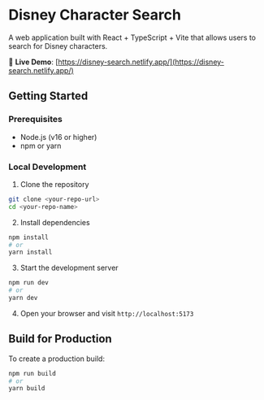 # Disney Character Search

A web application built with React + TypeScript + Vite that allows users to search for Disney characters.

🔗 **Live Demo**: [https://disney-search.netlify.app/](https://disney-search.netlify.app/)

## Getting Started

### Prerequisites

- Node.js (v16 or higher)
- npm or yarn

### Local Development

1. Clone the repository
```bash
git clone <your-repo-url>
cd <your-repo-name>
```

2. Install dependencies
```bash
npm install
# or
yarn install
```

3. Start the development server
```bash
npm run dev
# or
yarn dev
```

4. Open your browser and visit `http://localhost:5173`

## Build for Production

To create a production build:
```bash
npm run build
# or
yarn build
```


